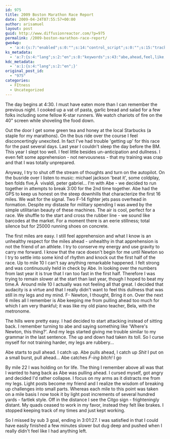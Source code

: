 ```yaml
---
id: 975
title: 2009 Boston Marathon Race Report
date: 2009-04-24T07:55:57+00:00
author: arisamuel
layout: post
guid: http://www.diffusionreactor.com/?p=975
permalink: /2009-boston-marathon-race-report/
gwo4wp:
  - 'a:4:{s:7:"enabled";s:0:"";s:14:"control_script";s:0:"";s:15:"tracking_script";s:0:"";s:17:"conversion_script";s:0:"";}'
ks_metadata:
  - 'a:7:{s:4:"lang";s:2:"en";s:8:"keywords";s:43:"abe,ahead,feel,like,mile,decided,legs,miles";s:19:"keywords_autoupdate";s:1:"1";s:11:"description";s:147:"Abe - we decided to run together in attempts to break 3:00 for the 2nd time together. Abe had the GPS to keep us honest on the steep downhills that";s:22:"description_autoupdate";s:1:"1";s:5:"title";s:0:"";s:6:"robots";s:12:"index,follow";}'
kdc_metadata:
  - 'a:1:{s:4:"lang";s:2:"en";}'
original_post_id:
  - "975"
categories:
  - FItness
  - Uncategorized
---
```

The day begins at 4:30. I must have eaten more than I can remember the previous night. I cooked up a vat of pasta, garlic bread and salad for a few folks including some fellow K-star runners. We watch chariots of fire on the 40" screen while shoveling the food down.

Out the door I get some green tea and honey at the local Starbucks (a staple for my marathons). On the bus ride over the course I feel disconcertingly unexcited. In fact I've had trouble 'getting up' for this race for the past several days. Last year I couldn't sleep the day before the BM. This year I slept too well. I feel little besides un-anticipation and dullness. I even felt some apprehension - not nervousness - that my training was crap and that I was totally unprepared.

Anyway, I try to shut off the stream of thoughts and turn on the autopilot.
On the busride over I listen to music: michael jackson 'beat it', some coldplay, ben folds five,Â  vivaldi, peter gabriel...
I'm with Abe - we decided to run together in attempts to break 3:00 for the 2nd time together. Abe had the GPS to keep us honest on the steep downhills that characterize the first 16 miles. We wait for the signal. Two F-14 fighter jets pass overhead in formation. Despite my distaste for military spending I was awed by the simple utilitarian beauty of these machines. The air is cool, perfect for a race. We shuffle to the start and cross the rubber line - we sound like barcodes at the market. For a moment there is an eerie stillness; total silence but for 25000 running shoes on concrete.

The first miles are easy. I still feel apprehension and what I know is an unhealthy respect for the miles ahead - unhealthy in that apprehension is not the friend of an athlete. I try to conserve my energy and use gravity to carry me forward. I know that the race doesn't begin for me until Newton so I try to settle into some kind of rhythm and knock out the first half of the race.
Up to mile 10 I can't say anything remarkable happened. I felt strong and was continuously held in check by Abe. In looking over the numbers from last year it is true that I ran too fast in the first half. Therefore I was trying to remain slower at the start than last year, though I hoped to beat my time.Â  Around mile 10 I actually was not feeling all that great. I decided that audacity is a virtue and that I really didn't want to feel this dullness that was still in my legs and my mind. F- Newton, I thought, Bring it on. Over the next 6 miles all I remember is Abe keeping me from pulling ahead too much for which I am very thankful; it was like my old piano teacher, Bela, with the metronome.

The hills were pretty easy. I had decided to start attacking instead of sitting back. I remember turning to abe and saying something like 'Where's Newton, this thing?'.
And my legs started giving me trouble similar to my grammar in the last sentence. The up and down had taken its toll.
So I curse myself for not training harder, my legs are rubbery...

Abe starts to pull ahead.
I catch up.
Abe pulls ahead,
I catch up
<em>Shit</em>
I put on a small burst, pull ahead...
Abe catches
<em>F-ing bitch!
</em>I go

By mile 22 I was holding on for life. The thing I remember above all was that I wanted to hang back as Abe was pulling ahead. I cursed myself, got angry and decided I'd rather collapse.
I focus on my arms as it distracts me from my legs. Light posts become my friend and I realize the wisdom of breaking up challenges into small parts. Whereas each mile to this point was taken on a mile basis I now took it by light post increments of several hundred yards - fartlek style. Off in the distance I see the Citgo sign - frighteningly distant. My quads ceased to work in my favor, instead they felt like brakes. I stopped keeping track of my times and just kept working.

So I missed by sub 3 goal, ending in 3:01:27.
I was satisfied in that I could have easily finished a few minutes slower but dug deep and pushed when I really didn't feel like I had anything left.
